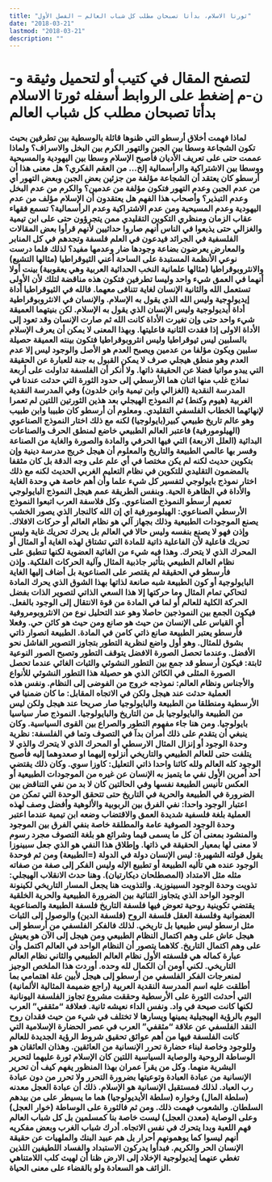 ```yaml
---
title: "ثورتا الاسلام، بدأتا تصبحان مطلب كل شباب العالم – الفصل الأول"
date: "2018-03-21"
lastmod: "2018-03-21"
description: ""
---
```

# **لتصفح المقال في كتيب أو لتحميل وثيقة و-ن-م إضغط على الروابط أسفله** **ثورتا الاسلام بدأتا تصبحان مطلب كل شباب العالم**

### لماذا فهمت أخلاق أرسطو التي ظنوها قائلة بالوسطية بين تطرفين بحيث تكون الشجاعة وسطا بين الجبن والتهور الكرم بين البخل والاسراف؟ ولماذا عممت حتى على تعريف الأديان فأصبح الإسلام وسطا بين اليهودية والمسيحية ووسطا بين الاشتراكية والرأسمالية إلخ… من العقم الفكري؟ هل معنى هذا أن أرسطو كان يعتقد أن الشجاعة مؤلفة من جزئين بعض الجبن وبعض التهور أي من عدم الجبن وعدم التهور فتكون مؤلفة من عدمين؟ والكرم من عدم البخل وعدم التبذير؟ وأصحاب هذا الفهم هل يعتقدون أن الإسلام مؤلف من عدم اليهودية وعدم المسيحية ومن عدم الاشتراكية وعدم الرأسمالية؟ تسمع فقهاء عقاب الزمان ومنظري التكوين التقليدي ممن يتجرؤون حتى على ابن تيمية والغزالي حتى يذيعوا في الناس أنهم صاروا حداثيين لأنهم قرأوا بعض المقالات الفلسفية في الجرائد فيدعون في العلم فلسفة وتجدهم في كل المنابر والمعارض يعرضون بضاعة وجودها ضار وعدمها مفيد؟ لذلك فلما درست نوعي الأنظمة المستبدة على الساحة أعني الثيوقراطيا (مثالها التشيع) والانثروبوقراطيا (مثالها علمانية النخب الحداثية العربية وهي يعقوبية) بينت أولا أنهما في العمق شيء واحد وليسا تطرفين فتكون هذه مناقضة لتلك لأن الأولى تستعمل الله والثانية الإنسان لغاية تتنافى معهما. فالله في الثيوقراطيا أداة إيديولوجية وليس الله الذي يقول به الإسلام. والإنسان في الانثروبوقراطية أداة أيديولوجية وليس الإنسان الذي يقول به الإسلام. لكن بنيتهما العميقة شيء واحد حتى وإن تغيرت الأداة كانت الله ثم صارت الإنسان وقد تعود إلى الأداة الاولى إذا فقدت الثانية فاعليتها. وبهذا المعنى لا يمكن أن يعرف الإسلام بالسلبين ليس ثيوقراطيا وليس انثروبوقراطيا فتكون بينته العميقة حصيلة سلبين ويكون مؤلفا من عدمين ويصبح العدم هو الأصل والوجود ليس إلا عدم العدم وهو منطق هيجلي صرف لا يمكن القبول به جنة للعبارة عن الحقيقة التي يبدو مواتيا فضلا عن الحقيقة ذاتها. ولا أنكر أن الفلسفة تداولت على أربعة نماذج غلب منها اثنان هما الأرسطي إلى حدود الثورة التي حدثت عندنا في المدرسة النقدية (الغزالي وابن تيمية وابن خلدون) وفي المدرسة النقدية الغربية (هيوم وكنط) ثم النموذج الهيجلي بعد هذين الثورتين اللتين لم تعمرا لإنهائهما الخطاب الفلسفي التقليدي. ومعلوم أن أرسطو كان طبيبا وابن طبيب وهو عالم تاريخ طبيعي كبير(بايولوجيا) لكنه مع ذلك اختار النموذج الصناعوي (الهيلومورفية) فاعتبر العالم الطبيعي خاضع لمنطق الحرف والصناعات البدائية (العلل الاربعة) التي فيها الحرفي والمادة والصورة والغاية من الصناعة وفسر بها عالمي الطبيعة والتاريخ والمعلوم أن هيجل خريج مدرسة دينية وإن بتكوين حديث لكنه لم يكن مختصا في أي علم على وجه الدقة بل كان مثقفا بالمضمون التقليدي للتكوين في نظام التعليم الغربي الحديث لكنه مع ذلك اختار نموذج بايولوجي لتفسير كل شيء علما وأن أهم خاصة هي وحدة الغاية والأداة في الظاهرة الحية. وبنفس الطريقة عمم هيجل النموذج البايولوجي تعميم أرسطو النموذج الصناعوي. وكل فلاسفة العرب اتبعوا النموذج الأرسطي الصناعوي: الهيلومورفية اي إن الله كالنجار الذي يصور الخشب يصنع الموجودات الطبيعية وذلك بجهاز آلي هو نظام العالم أو حركات الافلاك. وإذن فهو لا يصنع بنفسه وليس حالا في العالم بل يحرك تحريك غاية وليس تحريك فاعلية لأن الفاعلية ذاتية للمادة التي تشتاق لهذه الغاية أو المثال أو المحرك الذي لا يتحرك. وهذا فيه شيء من الغائية العضوية لكنها تنطبق على نظام العالم الطبيعي بتأثير جاذبية المثال وآلية الحركات الفلكية. وإذن فأرسطو في الحقيقة لم يقتصر على الصناعوية بل أضاف إليها الغاية البايولوجية أو كون الطبيعة شبه صانعة لذاتها بهذا الشوق الذي يحرك المادة لتحاكي تمام المثال وما حركتها إلا هذا السعي الذاتي لتصوير الذات بفضل الحركة الكلية للعالم أو لما في المادة من قوة الانتقال إلى الوجود بالفعل. فيكون الجمع بين النموذجين حاصلا وهو عند التحليل نوع من الانثروبومروفية أي القياس على الإنسان من حيث هو صانع ومن حيث هو كائن حي. وفعلا فأرسطو يعتبر الطبيعة صانع ذاتي كامن في المادة. الطبيعة انصوار ذاتي بشوق للمثال. وهو أول واضع لنظرية التطور بتجاوز التصوير الفاشل نحو الأفضل. وعندما تحصل الصورة الافضل يتوقف التطور وتصبح الصور النوعية ثابتة: فيكون أرسطو قد جمع بين التطور النشوئي والثبات الغائي عندما تحصل الصورة المثلى في الكائن الذي هو حصيلة هذا التطور النشوئي للأنواع والأجناس ونظام العالم: نموذجه خروج من الفوضى إلى النظام. ونفس هذه العملية حدثت عند هيجل ولكن في الاتجاه المقابل: ما كان ضمنيا في الأرسطية ومنطلقا من الطبيعة والبايولوجيا صار صريحا عند هيجل ولكن ليس من الطبيعة والبايولوجيا بل من التاريخ والبايولوجيا. النموذج صار سياسيا بايولوجيا. ومن هنا جاء مفهوم التطور والصراع بين القوى السياسية. وكان ينبغي أن يتقدم على ذلك أمران بدآ في التصوف وتما في الفلسفة: نظرية وحدة الوجود أو إنزال المثال الارسطي أو المحرك الذي لا يتحرك والذي لا يتلفت حتى للعالم الطبيعي والتاريخي أنزلوه إليهما او صعدوهما إليه فأصبح الوجود كله العالم ولله كائنا واحدا ذاتي التعليل: كاوزا سوي. وكان ذلك يقتضي أحد أمرين الأول نفي ما يتميز به الإنسان عن غيره من الموجودات الطبيعية أو العكس تأنيس الطبيعة نفسها وفي الحالتين كان لا بد من نفي التناقض بين الضرورة في الطبيعة والحرية في التاريخ حتى تتحقق الوحدة التي تمكن من اعتبار الوجود واحدا: نفي الفرق بين الربوبية والألوهية وأفضل وصف لهذه العملية بلغة فلسفية شديدة العمق والاقتضاب وضعه ابن تيمية عندما اعتبر وحدة الوجود الصوفية عامة والمطلقة خاصة بنفي الفرق بين الموجود والمنشود بمعنى أن كل ما يسمى قيما وشرائع هو بلغة التصوف مجرد رسوم لا معنى لها بمعيار الحقيقة في ذاتها. وإطلاق هذا النفي هو الذي جعل سبينوزا يقول قولته الشهيرة: ليس الإنسان دولة في الدولة (=الطبيعة) ومن ثم فوحدة الوجود عنده هي تأليه الطبيعة أو تطبيع الإله وليس الفكر إلى صفة من صفاته مثله مثل الامتداد (المصطلحان ديكارتيان). وهنا حدث الانقلاب الهيجلي: تذويت وحدة الوجود السبينوزية. والتذويت هنا يجعل المسار التاريخي لكينونة الوجود الواحد الذي يتجاوز الثنائية بين الضرورة الطبيعية والحرية الخلقية يقتضي تكوينية روحية تعوض فيها فلسفة التاريخ فلسفة الطبيعة والصناعوية العضوانية وفلسفة العقل فلسفة الروح (فلسفة الدين) والوصول إلى الثبات مثل ارسطو ليس طبيعيا بل تاريخي. لذلك فالفكر الفلسفي من أرسطو إلى هيجل عاش على وهم اكتمال النظام الطبيعي ومن هيجل إلى الآن هو يعيش على وهم اكتمال التاريخ. كلاهما يتصور أن النظام الواحد في العالم اكتمل وأن عبارة كماله هي فلسفته الأول نظام العالم الطبيعي والثاني نظام العالم التاريخي. لكني أومن أن الكمال لله وحده. أوردت هذا الملخص الوجيز لمنعرجات الفكر الفلسفي من أرسطو إلى هيجل لأبين علة اهتمامي بما أطلقت عليه اسم المدرسة النقدية العربية (راجع ضميمة المثالية الألمانية) التي أحدثت الثورة على الأرسطية وحققت مشروع تجاوز الفلسفة اليونانية لكنها كانت صيحة في واد. ونفس الداء نعيشه ثانية. فعلاقة “مثقفي” العرب اليوم بالرؤية الهيجيلية يمينها ويسارها لا تختلف في شيء من حيث فقدان روح النقد الفلسفي عن علاقة “مثقفي” العرب في عصر الحضارة الإسلامية التي كانت الفلسفة فيها من أهم عوائق تحقيق شروط الرؤية الجديدة للعالم وللوجود وخاصة لبناء حضارة تحرر الإنسانية من العائقين. وهذان العائقان هو الوساطة الروحية والوصاية السياسية اللتين كان الإسلام ثورة عليهما لتحرير البشرية منهما. وكل من يقرآ عمران بهذا المنظور يفهم كيف أن تحرير الإنسانية من عبادة العبادة وتوعيتها بضرورة التحرر ولا تحرر من دون عبادة رب العباد. لذلك فمستقبل الإنسانية هو الإسلام. ذلك أن عبادة العجل معدنه (سلطة المال) وخواره (سلطة الأيديولوجيا) هما ما يسيطر على من بيدهم السلطان. والشعوب فهمت ذلك. ومن ثم فالثورة على الوساطة (خوار العجل) وعلى الوصاية (معدن العجل) ليست خاصة بنا كمسلمين بل كل شباب العالم فهم اللعبة وبدا يتحرك في نفس الاتجاه. أدرك شباب الغرب وبعض مفكريه أنهم ليسوا كما يوهمونهم أحرار بل هم عبيد البنك والملهيات عن حقيقة الإنسان الحر والكريم. فبدأوا يدركون الاستبداد والفساد اللطيفين اللذين تغطي عنهما إيديولوجية الإخلاد إلى الارض ظنا أن لهيث كلب اللامتناهي الزائف هو السعادة ولو بالقضاء على معنى الحياة.

###